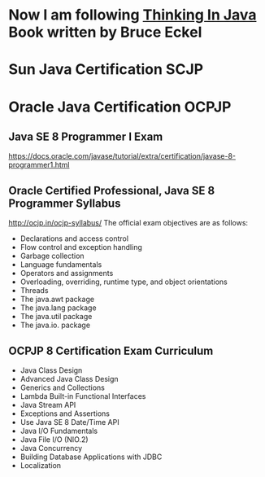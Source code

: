 # Now I am following [Thinking In Java](https://goo.gl/vmjMJs) Book written by Bruce Eckel

# Sun Java Certification SCJP <br />
# Oracle Java Certification OCPJP <br />
## Java SE 8 Programmer I Exam <br />
https://docs.oracle.com/javase/tutorial/extra/certification/javase-8-programmer1.html

## Oracle Certified Professional, Java SE 8 Programmer Syllabus <br />
http://ocjp.in/ocjp-syllabus/
The official exam objectives are as follows: <br />
* Declarations and access control <br />
* Flow control and exception handling <br />
* Garbage collection <br />
* Language fundamentals <br />
* Operators and assignments <br />
* Overloading, overriding, runtime type, and object orientations <br />
* Threads <br />
* The java.awt package <br />
* The java.lang package <br />
* The java.util package <br />
* The java.io. package <br />


## OCPJP 8 Certification Exam Curriculum <br />

* Java Class Design <br />
* Advanced Java Class Design <br />
* Generics and Collections <br />
* Lambda Built-in Functional Interfaces <br />
* Java Stream API <br />
* Exceptions and Assertions <br />
* Use Java SE 8 Date/Time API <br />
* Java I/O Fundamentals <br />
* Java File I/O (NIO.2) <br />
* Java Concurrency <br />
* Building Database Applications with JDBC <br />
* Localization <br />